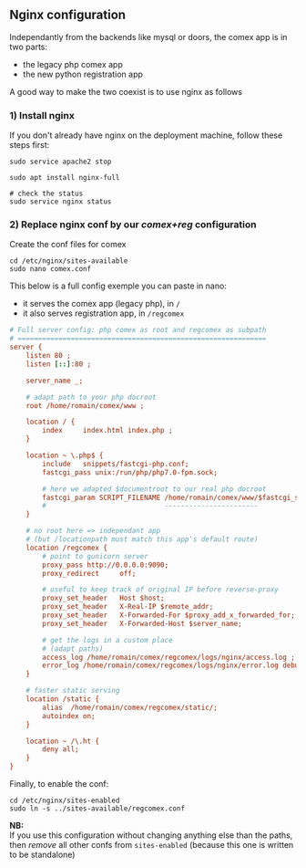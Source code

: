 ## Nginx configuration

Independantly from the backends like mysql or doors, the comex app is in two parts:
  - the legacy php comex app
  - the new python registration app

A good way to make the two coexist is to use nginx as follows

### 1) Install nginx
If you don't already have nginx on the deployment machine, follow these steps first:
```
sudo service apache2 stop

sudo apt install nginx-full

# check the status
sudo service nginx status
```


### 2) Replace nginx conf by our *comex+reg* configuration

Create the conf files for comex
```
cd /etc/nginx/sites-available
sudo nano comex.conf
```

This below is a full config exemple you can paste in nano:
  - it serves the comex app (legacy php), in `/`
  - it also serves registration app, in `/regcomex`  


```ini
# Full server config: php comex as root and regcomex as subpath
# =============================================================
server {
    listen 80 ;
    listen [::]:80 ;

    server_name _;

    # adapt path to your php docroot
    root /home/romain/comex/www ;

    location / {
        index     index.html index.php ;
    }

    location ~ \.php$ {
        include   snippets/fastcgi-php.conf;
        fastcgi_pass unix:/run/php/php7.0-fpm.sock;

        # here we adapted $documentroot to our real php docroot
        fastcgi_param SCRIPT_FILENAME /home/romain/comex/www/$fastcgi_script_name;
        #                             -----------------------
    }

    # no root here => independant app
    # (but /locationpath must match this app's default route)
    location /regcomex {
        # point to gunicorn server
        proxy_pass http://0.0.0.0:9090;
        proxy_redirect     off;

        # useful to keep track of original IP before reverse-proxy
        proxy_set_header   Host $host;
        proxy_set_header   X-Real-IP $remote_addr;
        proxy_set_header   X-Forwarded-For $proxy_add_x_forwarded_for;
        proxy_set_header   X-Forwarded-Host $server_name;

        # get the logs in a custom place
        # (adapt paths)
        access_log /home/romain/comex/regcomex/logs/nginx/access.log ;
        error_log /home/romain/comex/regcomex/logs/nginx/error.log debug;
    }

    # faster static serving
    location /static {
        alias  /home/romain/comex/regcomex/static/;
        autoindex on;
    }

    location ~ /\.ht {
        deny all;
    }
}
```

Finally, to enable the conf:

```
cd /etc/nginx/sites-enabled
sudo ln -s ../sites-available/regcomex.conf
```

**NB:**   
If you use this configuration without changing anything else than the paths, then *remove* all other confs from `sites-enabled` (because this one is written to be standalone)
